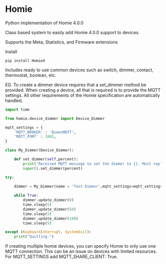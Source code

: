 # Homie

Python implementation of Homie 4.0.0

Class based system to easily add Homie 4.0.0 support to devices.

Supports the Meta, Statistics, and Firmware extensions

Install

~~~~
pip install Homie4
~~~~

Includes ready to use common devices such as switch, dimmer, contact, thermostat, boolean, etc. 


EG. To create a dimmer device requires that a set_dimmer method be provided. When creating a device, all that is required is to provide the MQTT settings. All other requirements of the Homie specification are automatically handled.

```python
import time

from homie.device_dimmer import Device_Dimmer

mqtt_settings = {
    'MQTT_BROKER' : 'QueenMQTT',
    'MQTT_PORT' : 1883,
}

class My_Dimmer(Device_Dimmer):

    def set_dimmer(self,percent):
        print('Received MQTT message to set the dimmer to {}. Must replace this method'.format(percent))
        super().set_dimmer(percent)        

try:

    dimmer = My_Dimmer(name = 'Test Dimmer',mqtt_settings=mqtt_settings)
    
    while True:
        dimmer.update_dimmer(0)
        time.sleep(5)
        dimmer.update_dimmer(50)
        time.sleep(5)
        dimmer.update_dimmer(100)
        time.sleep(5)

except (KeyboardInterrupt, SystemExit):
    print("Quitting.")      


````

If creating multiple homie devices, you can specify Homie to only use one MQTT connection. This can be an issue on devices with limited resources. For MQTT_SETTINGS add MQTT_SHARE_CLIENT: True.

